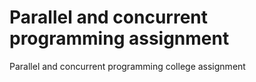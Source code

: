 # Parallel and concurrent programming assignment

 Parallel and concurrent programming college assignment
